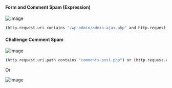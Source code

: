 #### Form and Comment Spam (Expression)
![image](https://github.com/securewithsam/Cloud/assets/85324643/1243b40c-8012-4be8-9ab0-5cf419acb0c8)

```sh
(http.request.uri contains "/wp-admin/admin-ajax.php" and http.request.method eq "POST" and not http.referer contains "yourwebsitehere.com") or (http.request.uri contains "/wp-comments-post.php" and http.request.method eq "POST" and not http.referer contains "yourwebsitehere.com")
```
####  Challenge Comment Spam 
![image](https://github.com/securewithsam/Cloud/assets/85324643/0936782a-9a9d-4f53-b5ea-2beee38c7ee6)

```sh
(http.request.uri.path contains "comments-post.php") or (http.request.uri.path contains "/?replytocom=")
```
 Or

![image](https://github.com/securewithsam/Cloud/assets/85324643/0abad31f-b007-497c-b59d-e5b01da90ddd)



